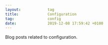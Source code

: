 ```yaml
---
layout:            tag
title:             Configuration
tag:               config
date:              2019-12-08 17:59:42 +0100
---
```


Blog posts related to configuration.
